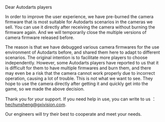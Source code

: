 Dear Autodarts players

In order to improve the user experience, we have pre-burned the camera firmware that is most suitable for Autodarts scenarios in the cameras we sell. You can use it directly after receiving the camera without burning the firmware again. And we will temporarily close the multiple versions of camera firmware released before.

The reason is that we have debugged various camera firmwares for the use environment of Autodarts before, and shared them here to adapt to different scenarios. The original intention is to facilitate more players to choose independently.
However, some Autodarts players have reported to us that it is difficult for them to have multiple firmwares and burn them, and there may even be a risk that the camera cannot work properly due to incorrect operation, causing a lot of trouble. This is not what we want to see. They hope to use the camera directly after getting it and quickly get into the game, so we made the above decision.

Thank you for your support. If you need help in use, you can write to us ： hechunsheng@gxivision.com.

Our engineers will try their best to cooperate and meet your needs.
